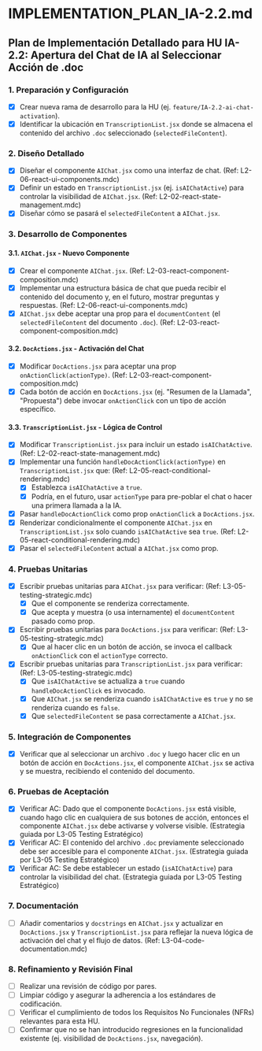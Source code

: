 # IMPLEMENTATION_PLAN_IA-2.2.md

## Plan de Implementación Detallado para HU IA-2.2: Apertura del Chat de IA al Seleccionar Acción de .doc

### 1. Preparación y Configuración

- [x] Crear nueva rama de desarrollo para la HU (ej. `feature/IA-2.2-ai-chat-activation`).
- [x] Identificar la ubicación en `TranscriptionList.jsx` donde se almacena el contenido del archivo `.doc` seleccionado (`selectedFileContent`).

### 2. Diseño Detallado

- [x] Diseñar el componente `AIChat.jsx` como una interfaz de chat. (Ref: L2-06-react-ui-components.mdc)
- [x] Definir un estado en `TranscriptionList.jsx` (ej. `isAIChatActive`) para controlar la visibilidad de `AIChat.jsx`. (Ref: L2-02-react-state-management.mdc)
- [x] Diseñar cómo se pasará el `selectedFileContent` a `AIChat.jsx`.

### 3. Desarrollo de Componentes

#### 3.1. `AIChat.jsx` - Nuevo Componente

- [x] Crear el componente `AIChat.jsx`. (Ref: L2-03-react-component-composition.mdc)
- [x] Implementar una estructura básica de chat que pueda recibir el contenido del documento y, en el futuro, mostrar preguntas y respuestas. (Ref: L2-06-react-ui-components.mdc)
- [x] `AIChat.jsx` debe aceptar una prop para el `documentContent` (el `selectedFileContent` del documento `.doc`). (Ref: L2-03-react-component-composition.mdc)

#### 3.2. `DocActions.jsx` - Activación del Chat

- [x] Modificar `DocActions.jsx` para aceptar una prop `onActionClick(actionType)`. (Ref: L2-03-react-component-composition.mdc)
- [x] Cada botón de acción en `DocActions.jsx` (ej. "Resumen de la Llamada", "Propuesta") debe invocar `onActionClick` con un tipo de acción específico.

#### 3.3. `TranscriptionList.jsx` - Lógica de Control

- [x] Modificar `TranscriptionList.jsx` para incluir un estado `isAIChatActive`. (Ref: L2-02-react-state-management.mdc)
- [x] Implementar una función `handleDocActionClick(actionType)` en `TranscriptionList.jsx` que: (Ref: L2-05-react-conditional-rendering.mdc)
    - [x] Establezca `isAIChatActive` a `true`.
    - [x] Podría, en el futuro, usar `actionType` para pre-poblar el chat o hacer una primera llamada a la IA.
- [x] Pasar `handleDocActionClick` como prop `onActionClick` a `DocActions.jsx`.
- [x] Renderizar condicionalmente el componente `AIChat.jsx` en `TranscriptionList.jsx` solo cuando `isAIChatActive` sea `true`. (Ref: L2-05-react-conditional-rendering.mdc)
- [x] Pasar el `selectedFileContent` actual a `AIChat.jsx` como prop.

### 4. Pruebas Unitarias

- [x] Escribir pruebas unitarias para `AIChat.jsx` para verificar: (Ref: L3-05-testing-strategic.mdc)
    - [x] Que el componente se renderiza correctamente.
    - [x] Que acepta y muestra (o usa internamente) el `documentContent` pasado como prop.
- [x] Escribir pruebas unitarias para `DocActions.jsx` para verificar: (Ref: L3-05-testing-strategic.mdc)
    - [x] Que al hacer clic en un botón de acción, se invoca el callback `onActionClick` con el `actionType` correcto.
- [x] Escribir pruebas unitarias para `TranscriptionList.jsx` para verificar: (Ref: L3-05-testing-strategic.mdc)
    - [x] Que `isAIChatActive` se actualiza a `true` cuando `handleDocActionClick` es invocado.
    - [x] Que `AIChat.jsx` se renderiza cuando `isAIChatActive` es `true` y no se renderiza cuando es `false`.
    - [x] Que `selectedFileContent` se pasa correctamente a `AIChat.jsx`.

### 5. Integración de Componentes

- [x] Verificar que al seleccionar un archivo `.doc` y luego hacer clic en un botón de acción en `DocActions.jsx`, el componente `AIChat.jsx` se activa y se muestra, recibiendo el contenido del documento.

### 6. Pruebas de Aceptación

- [x] Verificar AC: Dado que el componente `DocActions.jsx` está visible, cuando hago clic en cualquiera de sus botones de acción, entonces el componente `AIChat.jsx` debe activarse y volverse visible. (Estrategia guiada por L3-05 Testing Estratégico)
- [x] Verificar AC: El contenido del archivo `.doc` previamente seleccionado debe ser accesible para el componente `AIChat.jsx`. (Estrategia guiada por L3-05 Testing Estratégico)
- [x] Verificar AC: Se debe establecer un estado (`isAIChatActive`) para controlar la visibilidad del chat. (Estrategia guiada por L3-05 Testing Estratégico)

### 7. Documentación

- [ ] Añadir comentarios y `docstrings` en `AIChat.jsx` y actualizar en `DocActions.jsx` y `TranscriptionList.jsx` para reflejar la nueva lógica de activación del chat y el flujo de datos. (Ref: L3-04-code-documentation.mdc)

### 8. Refinamiento y Revisión Final

- [ ] Realizar una revisión de código por pares.
- [ ] Limpiar código y asegurar la adherencia a los estándares de codificación.
- [ ] Verificar el cumplimiento de todos los Requisitos No Funcionales (NFRs) relevantes para esta HU.
- [ ] Confirmar que no se han introducido regresiones en la funcionalidad existente (ej. visibilidad de `DocActions.jsx`, navegación).
